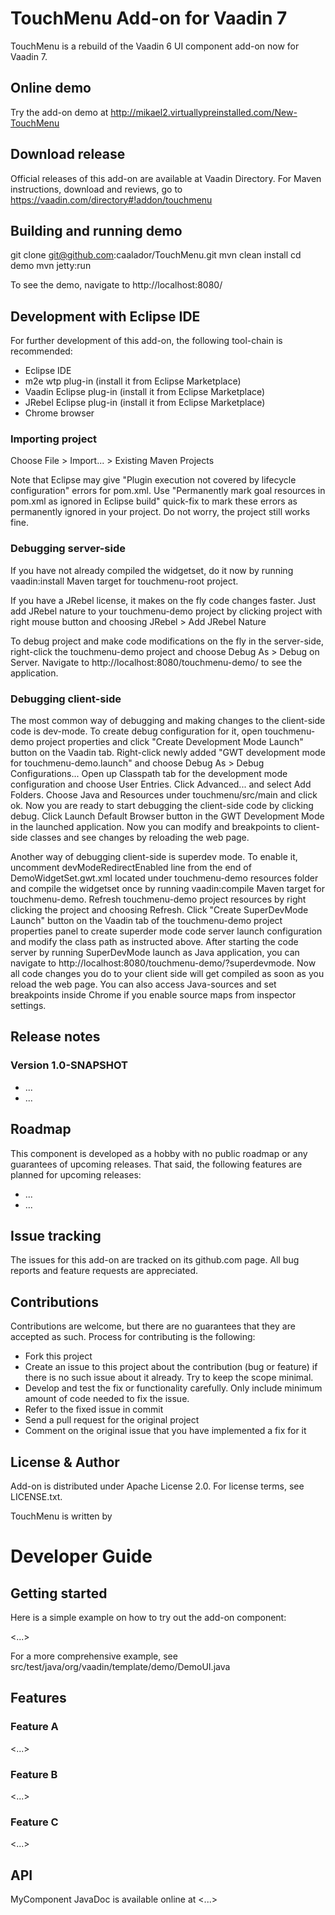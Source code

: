 # TouchMenu Add-on for Vaadin 7

TouchMenu is a rebuild of the Vaadin 6 UI component add-on now for Vaadin 7.

## Online demo

Try the add-on demo at http://mikael2.virtuallypreinstalled.com/New-TouchMenu

## Download release

Official releases of this add-on are available at Vaadin Directory. For Maven instructions, download and reviews, go to https://vaadin.com/directory#!addon/touchmenu

## Building and running demo

git clone git@github.com:caalador/TouchMenu.git
mvn clean install
cd demo
mvn jetty:run

To see the demo, navigate to http://localhost:8080/

## Development with Eclipse IDE

For further development of this add-on, the following tool-chain is recommended:
- Eclipse IDE
- m2e wtp plug-in (install it from Eclipse Marketplace)
- Vaadin Eclipse plug-in (install it from Eclipse Marketplace)
- JRebel Eclipse plug-in (install it from Eclipse Marketplace)
- Chrome browser

### Importing project

Choose File > Import... > Existing Maven Projects

Note that Eclipse may give "Plugin execution not covered by lifecycle configuration" errors for pom.xml. Use "Permanently mark goal resources in pom.xml as ignored in Eclipse build" quick-fix to mark these errors as permanently ignored in your project. Do not worry, the project still works fine. 

### Debugging server-side

If you have not already compiled the widgetset, do it now by running vaadin:install Maven target for touchmenu-root project.

If you have a JRebel license, it makes on the fly code changes faster. Just add JRebel nature to your touchmenu-demo project by clicking project with right mouse button and choosing JRebel > Add JRebel Nature

To debug project and make code modifications on the fly in the server-side, right-click the touchmenu-demo project and choose Debug As > Debug on Server. Navigate to http://localhost:8080/touchmenu-demo/ to see the application.

### Debugging client-side

The most common way of debugging and making changes to the client-side code is dev-mode. To create debug configuration for it, open touchmenu-demo project properties and click "Create Development Mode Launch" button on the Vaadin tab. Right-click newly added "GWT development mode for touchmenu-demo.launch" and choose Debug As > Debug Configurations... Open up Classpath tab for the development mode configuration and choose User Entries. Click Advanced... and select Add Folders. Choose Java and Resources under touchmenu/src/main and click ok. Now you are ready to start debugging the client-side code by clicking debug. Click Launch Default Browser button in the GWT Development Mode in the launched application. Now you can modify and breakpoints to client-side classes and see changes by reloading the web page. 

Another way of debugging client-side is superdev mode. To enable it, uncomment devModeRedirectEnabled line from the end of DemoWidgetSet.gwt.xml located under touchmenu-demo resources folder and compile the widgetset once by running vaadin:compile Maven target for touchmenu-demo. Refresh touchmenu-demo project resources by right clicking the project and choosing Refresh. Click "Create SuperDevMode Launch" button on the Vaadin tab of the touchmenu-demo project properties panel to create superder mode code server launch configuration and modify the class path as instructed above. After starting the code server by running SuperDevMode launch as Java application, you can navigate to http://localhost:8080/touchmenu-demo/?superdevmode. Now all code changes you do to your client side will get compiled as soon as you reload the web page. You can also access Java-sources and set breakpoints inside Chrome if you enable source maps from inspector settings. 

 
## Release notes

### Version 1.0-SNAPSHOT
- ...
- ...

## Roadmap

This component is developed as a hobby with no public roadmap or any guarantees of upcoming releases. That said, the following features are planned for upcoming releases:
- ...
- ...

## Issue tracking

The issues for this add-on are tracked on its github.com page. All bug reports and feature requests are appreciated. 

## Contributions

Contributions are welcome, but there are no guarantees that they are accepted as such. Process for contributing is the following:
- Fork this project
- Create an issue to this project about the contribution (bug or feature) if there is no such issue about it already. Try to keep the scope minimal.
- Develop and test the fix or functionality carefully. Only include minimum amount of code needed to fix the issue.
- Refer to the fixed issue in commit
- Send a pull request for the original project
- Comment on the original issue that you have implemented a fix for it

## License & Author

Add-on is distributed under Apache License 2.0. For license terms, see LICENSE.txt.

TouchMenu is written by <Mikael>

# Developer Guide

## Getting started

Here is a simple example on how to try out the add-on component:

<...>

For a more comprehensive example, see src/test/java/org/vaadin/template/demo/DemoUI.java

## Features

### Feature A

<...>

### Feature B

<...>

### Feature C

<...>

## API

MyComponent JavaDoc is available online at <...>